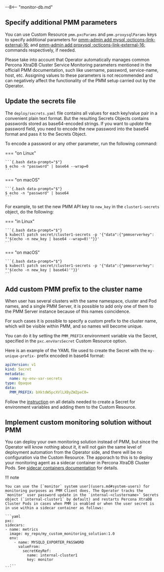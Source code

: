 --8<-- "monitor-db.md"

## Specify additional PMM parameters

You can use Custom Resource `pmm.pxcParams` and `pmm.proxysqlParams` keys to
specify additional parameters for [pmm-admin add mysql :octicons-link-external-16:](https://www.percona.com/doc/percona-monitoring-and-management/2.x/setting-up/client/mysql.html#adding-mysql-service-monitoring) and
[pmm-admin add proxysql :octicons-link-external-16:](https://www.percona.com/doc/percona-monitoring-and-management/2.x/setting-up/client/proxysql.html)
commands respectively, if needed.

Please take into account that Operator automatically manages common Percona
XtraDB Cluster Service Monitoring parameters mentioned in the officiall PMM
documentation, such like username, password, service-name, host, etc. Assigning
values to these parameters is not recommended and can negatively affect the
functionality of the PMM setup carried out by the Operator.

## Update the secrets file

The `deploy/secrets.yaml` file contains all values for each key/value pair in a
convenient plain text format. But the resulting Secrets Objects contains
passwords stored as base64-encoded strings. If you want to *update* the password
field, you need to encode the new password into the base64 format and pass it to
the Secrets Object.

To encode a password or any other parameter, run the following command:

=== "on Linux" 

    ```{.bash data-prompt="$"} 
    $ echo -n "password" | base64 --wrap=0
    ``` 

=== "on macOS" 

    ```{.bash data-prompt="$"} 
    $ echo -n "password" | base64
    ```

For example, to set the new PMM API key to `new_key` in the `cluster1-secrets`
object, do the following:

=== "in Linux"

    ```{.bash data-prompt="$"}
    $ kubectl patch secret/cluster1-secrets -p '{"data":{"pmmserverkey": "'$(echo -n new_key | base64 --wrap=0)'"}}'
    ```

=== "on macOS"

    ```{.bash data-prompt="$"}
    $ kubectl patch secret/cluster1-secrets -p '{"data":{"pmmserverkey": "'$(echo -n new_key | base64)'"}}'
    ```

## Add custom PMM prefix to the cluster name

When user has several clusters with the same namespace, cluster and Pod names,
and a single PMM Server, it is possible to add only one of them to the PMM
Server instance because of this names coincidence.

For such cases it is possible to specify a custom prefix to the cluster name,
which will be visible within PMM, and so names will become unique.

You can do it by setting the `PMM_PREFIX` environment variable via the Secret,
specified in the `pxc.envVarsSecret` Custom Resource option.

Here is an example of the YAML file used to create the Secret with the
`my-unique-prefix-` prefix encoded in base64 format:

```yaml
apiVersion: v1
kind: Secret
metadata:
  name: my-env-var-secrets
type: Opaque
data:
  PMM_PREFIX: bXktdW5pcXVlLXByZWZpeC0=
```

Follow the [instruction](containers-conf.md) on all details needed to create a
Secret for environment variables and adding them to the Custom Resource.

## Implement custom monitoring solution without PMM

You can deploy your own monitoring solution instead of PMM, but since the Operator will know nothing about it, it will not gain the same level of deployment automation from the Operator side, and there will be no configuration via the Custom Resource.
The apporach to this is to deploy your monitoring agent as a sidecar container in Percona XtraDB Cluster Pods. See [sidecar containers documentation](sidecar.md) for details.

!!! note

    You can use the [`monitor` system user](users.md#system-users) for monitoring purposes as PMM Client does. The Operator tracks the `monitor` user password update in the `internal-<clustername>` Secrets object (`internal-cluster1` by default) and restarts Percona XtraDB Cluster Pods in cases when PMM is enabled or when the user secret is in use within a sidecar container as follows:
    
    ```yaml
    pxc:
    sidecars:
    - name: metrics
      image: my_repo/my_custom_monitoring_solution:1.0
      env:
        - name: MYSQLD_EXPORTER_PASSWORD
          valueFrom:
            secretKeyRef:
              name: internal-cluster1
              key: monitor
      ...
    ```
